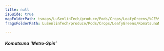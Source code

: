 ```yaml
---
title: null
isGuide: true
mapFolderPath: tsmaps/LuSenlinTech/produce/Pods/Crops/LeafyGreens/%CE%9E%20KomatsunaMetroSpin
fragsFolderPath: LuSenlinTech/produce/Pods/Crops/LeafyGreens/KomatsunaMetroSpin_frags

---
```



<!-- tsGuideRenderComment {"guide":{"id":"yGB1Q72Rg","path":"LuSenlinTech/produce/Pods/Crops/LeafyGreens","fragmentFolderPath":"LuSenlinTech/produce/Pods/Crops/LeafyGreens/KomatsunaMetroSpin_frags"},"fragment":{"id":"yGB1Q72Rg","topLevelMapKey":"yG457800Iq","mapKeyChain":"yG457800Iq","guideID":"yGB1Q71bg","guidePath":"c:/GitHub/MuddySpud/MuddySpud.github.io/tsmaps/LuSenlinTech/produce/Pods/Crops/LeafyGreens/KomatsunaMetroSpin.tspod","chartKey":"yG457800Iq","isLeaf":false,"options":[{"id":"yGB1QK04S","option":"Metro-Spin - a deeper dive","order":1,"isAncillary":true}]}} -->

##### Komatsuna ‘Metro-Spin’

